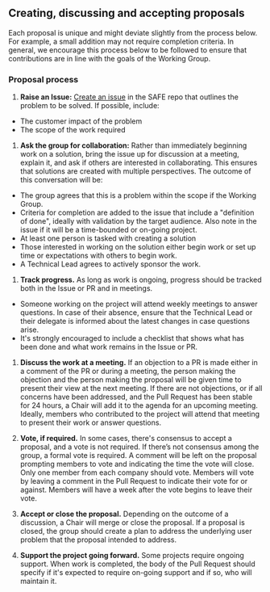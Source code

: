 ## Creating, discussing and accepting proposals

Each proposal is unique and might deviate slightly from the process below. For
example, a small addition may not require completion criteria. In general, we
encourage this process below to be followed to ensure that contributions are in
line with the goals of the Working Group.

### Proposal process

1. **Raise an Issue:**
[Create an issue](https://github.com/cncf/sig-security/issues/new) in the SAFE
repo that outlines the problem to be solved. If possible, include:
  * The customer impact of the problem
  * The scope of the work required

1. **Ask the group for collaboration:** Rather than immediately beginning work
on a solution, bring the issue up for discussion at a meeting, explain it, and
ask if others are interested in collaborating. This ensures that solutions are
created with multiple perspectives. The outcome of this conversation will be:
  * The group agrees that this is a problem within the scope if the Working
  Group.
  * Criteria for completion are added to the issue that include a "definition
  of done", ideally with validation by the target audience. Also note in the
  issue if it will be a time-bounded or on-going project.
  * At least one person is tasked with creating a solution
  * Those interested in working on the solution either begin work or set up
  time or expectations with others to begin work.
  * A Technical Lead agrees to actively sponsor the work.

1. **Track progress.** As long as work is ongoing, progress should be tracked
both in the Issue or PR and in meetings.
  * Someone working on the project will attend weekly meetings to answer
  questions. In case of their absence, ensure that the Technical Lead or their
  delegate is informed about the latest changes in case questions arise.
  * It's strongly encouraged to include a checklist that shows what has been
  done and what work remains in the Issue or PR.

1. **Discuss the work at a meeting.** If an objection to a PR is made either in
a comment of the PR or during a meeting, the person making the objection and
the person making the proposal will be given time to present their view at the
next meeting. If there are not objections, or if all concerns have been
addressed, and the Pull Request has been stable for 24 hours, a Chair will add
it to the agenda for an upcoming meeting. Ideally, members who contributed to
the project will attend that meeting to present their work or answer questions.

1. **Vote, if required.** In some cases, there's consensus to accept a
proposal, and a vote is not required. If there’s not consensus among the group,
a formal vote is required. A comment will be left on the proposal prompting
members to vote and indicating the time the vote will close. Only one member
from each company should vote. Members will vote by leaving a comment in the
Pull Request to indicate their vote for or against. Members will have a week
after the vote begins to leave their vote.

1. **Accept or close the proposal.** Depending on the outcome of a discussion,
a Chair will merge or close the proposal. If a proposal is closed, the group
should create a plan to address the underlying user problem that the proposal
intended to address.

1. **Support the project going forward.** Some projects require ongoing
support. When work is completed, the body of the Pull Request should specify if
it's expected to require on-going support and if so, who will maintain it.
